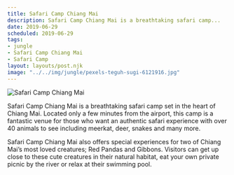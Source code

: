 ```yaml
---
title: Safari Camp Chiang Mai
description: Safari Camp Chiang Mai is a breathtaking safari camp...
date: 2019-06-29
scheduled: 2019-06-29
tags:
- jungle
- Safari Camp Chiang Mai
- Safari Camp
layout: layouts/post.njk
image: "../../img/jungle/pexels-teguh-sugi-6121916.jpg"
---
```


![Safari Camp Chiang Mai](../../img/jungle/pexels-teguh-sugi-6121916.jpg)

Safari Camp Chiang Mai is a breathtaking safari camp set in the heart of Chiang Mai. Located only a few minutes from the airport, this camp is a fantastic venue for those who want an authentic safari experience with over 40 animals to see including meerkat, deer, snakes and many more.

Safari Camp Chiang Mai also offers special experiences for two of Chiang Mai’s most loved creatures; Red Pandas and Gibbons. Visitors can get up close to these cute creatures in their natural habitat, eat your own private picnic by the river or relax at their swimming pool.
